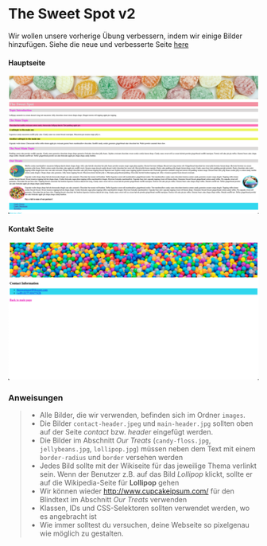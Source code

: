 # The Sweet Spot v2

Wir wollen unsere vorherige Übung verbessern, indem wir einige Bilder hinzufügen. Siehe die neue und verbesserte Seite [here](https://digitalcareerinstitute.github.io/UIB-content-the-sweet-spot-v2/index.html)

#### Hauptseite

![main page](images/main.png)

#### Kontakt Seite

![contact page](images/contact.png)

### Anweisungen

> - Alle Bilder, die wir verwenden, befinden sich im Ordner `images`.
> - Die Bilder `contact-header.jpeg` und `main-header.jpg` sollten oben auf der Seite _contact_ bzw. _header_ eingefügt werden.
> - Die Bilder im Abschnitt _Our Treats_ (`candy-floss.jpg`, `jellybeans.jpg`, `lollipop.jpg`) müssen neben dem Text mit einem `border-radius` und `border` versehen werden
> - Jedes Bild sollte mit der Wikiseite für das jeweilige Thema verlinkt sein. Wenn der Benutzer z.B. auf das Bild _Lollipop_ klickt, sollte er auf die Wikipedia-Seite für **Lollipop** gehen
> - Wir können wieder http://www.cupcakeipsum.com/ für den Blindtext im Abschnitt _Our Treats_ verwenden
> - Klassen, IDs und CSS-Selektoren sollten verwendet werden, wo es angebracht ist
> - Wie immer solltest du versuchen, deine Webseite so pixelgenau wie möglich zu gestalten.
